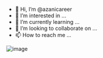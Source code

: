 - 👋 Hi, I’m @azanicareer
- 👀 I’m interested in ...
- 🌱 I’m currently learning ...
- 💞️ I’m looking to collaborate on ...
- 📫 How to reach me ...

<!---
azanicareer/azanicareer is a ✨ special ✨ repository because its `README.md` (this file) appears on your GitHub profile.
You can click the Preview link to take a look at your changes.
--->
![image](https://github.com/azanicareer/azanicareer/assets/143129307/d6a60bf7-e567-496e-8e45-2ea85daf2171)
